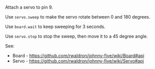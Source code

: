 Attach a servo to pin 9.

Use `servo.sweep` to make the servo rotate between 0 and 180 degrees.

Use `board.wait` to keep sweeping for 3 seconds.

Use `servo.stop` to stop the sweep, then move it to a 45 degree angle.

See:
- Board - https://github.com/rwaldron/johnny-five/wiki/Board#api
- Servo - https://github.com/rwaldron/johnny-five/wiki/Servo#api
